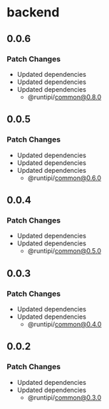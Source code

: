 # backend

## 0.0.6

### Patch Changes

- Updated dependencies
- Updated dependencies
- Updated dependencies
  - @runtipi/common@0.8.0

## 0.0.5

### Patch Changes

- Updated dependencies
- Updated dependencies
- Updated dependencies
  - @runtipi/common@0.6.0

## 0.0.4

### Patch Changes

- Updated dependencies
- Updated dependencies
  - @runtipi/common@0.5.0

## 0.0.3

### Patch Changes

- Updated dependencies
- Updated dependencies
  - @runtipi/common@0.4.0

## 0.0.2

### Patch Changes

- Updated dependencies
- Updated dependencies
  - @runtipi/common@0.3.0
